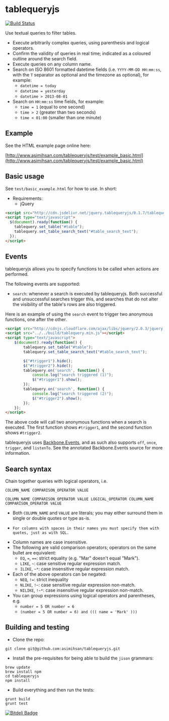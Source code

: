 # tablequeryjs

[![Build Status](https://travis-ci.org/asimihsan/tablequeryjs.png?branch=master)](https://travis-ci.org/asimihsan/tablequeryjs)

Use textual queries to filter tables.

-   Execute arbitrarily complex queries, using parenthesis and logical operators.
-   Confirm the validity of queries in real time; indicated as a coloured outline around the search field.
-   Execute queries on any column name.
-   Search on ISO 8601 formatted datetime fields (i.e. `YYYY-MM-DD HH:mm:ss`,
with the `T` separator as optional and the timezone as optional), for example:
    -   `datetime = today`
    -   `datetime = yesterday`
    -   `datetime > 2013-08-01`
-   Search on `HH:mm:ss` time fields, for example:
    -   `time = 1` (equal to one second)
    -   `time > 2` (greater than two seconds)
    -   `time < 01:00` (smaller than one minute)

## Example

See the HTML example page online here:

[http://www.asimihsan.com/tablequeryjs/test/example_basic.html](http://www.asimihsan.com/tablequeryjs/test/example_basic.html)

## Basic usage

See `test/basic_example.html` for how to use. In short:

-   Requirements:
    -   jQuery

```html
<script src="http://cdn.jsdelivr.net/jquery.tablequeryjs/0.1.7/tablequery.min.js"></script>
<script type="text/javascript">
  $(document).ready(function() {
    tablequery.set_table("#table");
    tablequery.set_table_search_text("#table_search_text");
  });
</script>
```

## Events

tablequeryjs allows you to specify functions to be called when actions are
performed.

The following events are supported:

- `search`: whenever a search is executed by tablequeryjs. Both successful
and unsuccessful searches trigger this, and searches that do not alter the
visibility of the table's rows are also triggered.

Here is an example of using the `search` event to trigger two anonymous
functions, one after the other.

```html
<script src="http://cdnjs.cloudflare.com/ajax/libs/jquery/2.0.3/jquery.min.js"></script>
<script src="../../build/tablequery.min.js"></script>
<script type="text/javascript">
    $(document).ready(function() {
        tablequery.set_table("#table");
        tablequery.set_table_search_text("#table_search_text");

        $("#trigger1").hide();
        $("#trigger2").hide();
        tablequery.on('search', function() {
            console.log("search triggered (1)");
            $("#trigger1").show();  
        });
        tablequery.on('search', function() {
            console.log("search triggered (2)");
            $("#trigger2").show();  
        });
    });
</script>
```

The above code will call two anonymous functions when a search is executed.
The first function shows `#trigger1`, and the second function shows
`#trigger2`.

tablequeryjs uses [Backbone.Events](http://documentcloud.github.io/backbone/docs/backbone.html#section-13),
and as such also supports `off`, `once`, `trigger`, and `listenTo`. See the
annotated Backbone.Events source for more information.

## Search syntax

Chain together queries with logical operators, i.e.

```
COLUMN_NAME COMPARISON_OPERATOR VALUE

COLUMN_NAME COMPARISON_OPERATOR VALUE LOGICAL_OPERATOR COLUMN_NAME COMPARISON_OPERATOR VALUE
```

-   Both `COLUMN_NAME` and `VALUE` are literals; you may either surround them in single or double quotes or type as-is.
  -     For columns with spaces in their names you must specify them with quotes, just as with SQL.
-   Column names are case insensitive.
-   The following are valid comparison operators; operators on the same bullet
are equivalent:
    -   `EQ`, `=`, `==`: strict equality (e.g. "Mar" doesn't equal "Mark").
    -   `LIKE`, `~`: case sensitive regular expression match.
    -   `ILIKE`, `~*`: case insensitive regular expression match.
- Each of the above operators can be negated:
    -   `NEQ`, `!=`: strict inequality
    -   `NLIKE`, `!~`: case sensitive regular expression non-match.
    -   `NILIKE`, `!~*`: case insensitive regular expression non-match.
-   You can group expressions using logical operators and parentheses, e.g.
    -   `number = 5 OR number = 6`
    -   `(number = 5 OR number = 6) and ((( name = 'Mark' )))`

## Building and testing

-   Clone the repo:

```
git clone git@github.com:asimihsan/tablequeryjs.git
```

-   Install the pre-requisites for being able to build the `jison` grammars:

```
brew update
brew install npm
cd tablequeryjs
npm install
```

-   Build everything and then run the tests:

```
grunt build
grunt test
```


[![Bitdeli Badge](https://d2weczhvl823v0.cloudfront.net/asimihsan/tablequeryjs/trend.png)](https://bitdeli.com/free "Bitdeli Badge")

